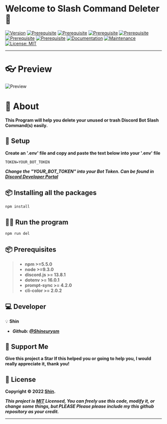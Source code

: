 # Welcome to Slash Command Deleter 👋

[![Version](https://img.shields.io/badge/version-1.0.0-blue.svg?cacheSeconds=2592000)](https://yt.be/notarickroll)
[![Prerequisite](https://img.shields.io/badge/npm-%3E%3D5.5.0-blue.svg)](https://nodejs.org/en/)
[![Prerequisite](https://img.shields.io/badge/node-%3E%3D9.3.0-blue.svg)](https://nodejs.org/en/)
[![Prerequisite](https://img.shields.io/badge/discord.js-%3E%3D13.8.1-blue.svg)](https://www.npmjs.com/package/discord.js)
[![Prerequisite](https://img.shields.io/badge/dotenv-%3E%3D16.0.1-blue.svg)](https://www.npmjs.com/package/dotenv)
[![Prerequisite](https://img.shields.io/badge/prompt--sync-%3E%3D4.2.0-blue)](https://www.npmjs.com/package/prompt-sync)
[![Prerequisite](https://img.shields.io/badge/cli--color-%3E%3D2.0.2-blue)](https://www.npmjs.com/package/cli-color)
[![Documentation](https://img.shields.io/badge/documentation-yes-brightgreen.svg)](https://github.com/Shineurysm/Slash-Command-Deleter#readme)
[![Maintenance](https://img.shields.io/badge/Maintained%3F-yes-green.svg)](https://github.com/Shineurysm/Slash-Command-Deleter/graphs/commit-activity)
[![License: MIT](https://img.shields.io/github/license/Shineurysm/slash-command-deleter)](https://github.com/Shineurysm/Slash-Command-Deleter/blob/main/LICENSE.md)

---

# 👓 Preview
![Preview](https://i.imgur.com/7amo2F6.png)

# 📃 About

**This Program will help you delete your unused or trash Discord Bot Slash Command(s) easily.**


## 🔧 Setup

**Create an '.env' file and copy and paste the text below into your '.env' file**

```
TOKEN=YOUR_BOT_TOKEN
```

***Change the "YOUR_BOT_TOKEN" into your Bot Token. Can be found in [Discord Developer Portal](https://discord.com/developers/applications)***


## 📦 Installing all the packages

```sh
npm install
```


## 🏃‍♂️ Run the program

```sh
npm run del
```


## 📦 Prerequisites

> - **npm >=5.5.0**
> - **node >=9.3.0**
> - **discord.js >= 13.8.1**
> - **dotenv >= 16.0.1**
> - **prompt-sync >= 4.2.0**
> - **cli-color >= 2.0.2**


## 💻 Developer

💡 **Shin**

- ***Github: [@Shineurysm](https://github.com/Shineurysm)***


## 🎉 Support Me

**Give this project a Star If this helped you or going to help you, I would really appreciate it, thank you!**


## 📝 License

**Copyright © 2022 [Shin](https://github.com/Shineurysm).**

***This project is [MIT](https://github.com/Shineurysm/Slash-Command-Deleter/blob/main/LICENSE.md) Licensed, You can freely use this code, modify it, or change some things, but PLEASE Please please include my this github repository as your credit.***

---
